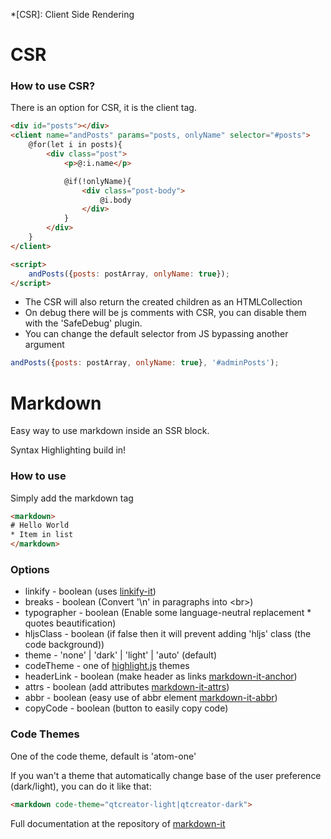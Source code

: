 *[CSR]: Client Side Rendering

# CSR
### How to use CSR?
There is an option for CSR, it is the client tag.


```html
<div id="posts"></div>
<client name="andPosts" params="posts, onlyName" selector="#posts">
    @for(let i in posts){
        <div class="post">
            <p>@:i.name</p>

            @if(!onlyName){
                <div class="post-body">
                    @i.body
                </div>
            }
        </div>
    }
</client>

<script>
    andPosts({posts: postArray, onlyName: true});
</script>
```
* The CSR will also return the created children as an HTMLCollection
* On debug there will be js comments with CSR, you can disable them with the 'SafeDebug' plugin.
* You can change the default selector from JS bypassing another argument
```js
andPosts({posts: postArray, onlyName: true}, '#adminPosts');
```


# Markdown

Easy way to use markdown inside an SSR block.

Syntax Highlighting build in!

### How to use

Simply add the markdown tag
```html
<markdown>
# Hello World
* Item in list
</markdown>
```

### Options
* linkify - boolean (uses [linkify-it](https://github.com/markdown-it/linkify-it))
* breaks - boolean (Convert '\n' in paragraphs into <‎br>)
* typographer - boolean (Enable some language-neutral replacement * quotes beautification)
* hljsClass - boolean (if false then it will prevent adding 'hljs' class (the code background))
* theme - 'none' | 'dark' | 'light' | 'auto' (default)
* codeTheme - one of [highlight.js](https://highlightjs.org/) themes
* headerLink - boolean (make header as links [markdown-it-anchor](https://github.com/valeriangalliat/markdown-it-anchor))
* attrs - boolean (add attributes [markdown-it-attrs](https://github.com/arve0/markdown-it-attrs))
* abbr - boolean (easy use of abbr element [markdown-it-abbr](https://github.com/markdown-it/markdown-it-abbr))
* copyCode - boolean (button to easily copy code)

### Code Themes
One of the code theme, default is 'atom-one'

If you wan't a theme that automatically change base of the user preference (dark/light), you can do it like that:
```html
<markdown code-theme="qtcreator-light|qtcreator-dark">
```

Full documentation at the repository of [markdown-it](https://github.com/markdown-it/markdown-it)